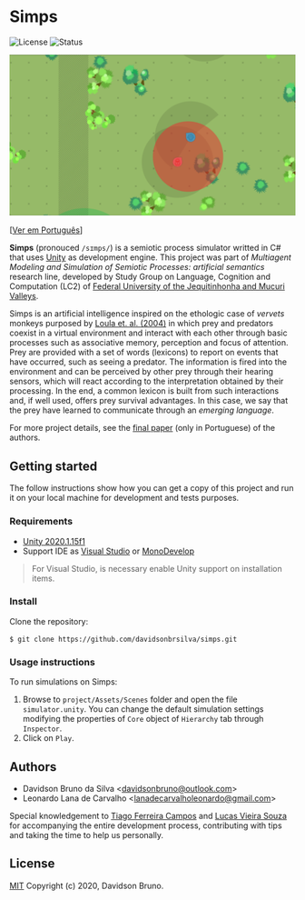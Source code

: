 # Simps

![License](https://img.shields.io/github/license/davidsonbsilva/aquascript.svg) ![Status](https://img.shields.io/badge/status-stopped-red)

[![Captura de tela do funcionamento do Simps](cover.png)](https://www.youtube.com/watch?v=HeeFFVe0gBA)

[[Ver em Português](README.pt-br.md)]

**Simps** (pronouced `/sɪmps/`) is a semiotic process simulator writted in C# that uses [Unity](https://unity3d.com) as development engine. This project was part of _Multiagent Modeling and Simulation of Semiotic Processes: artificial semantics_ research line, developed by Study Group on Language, Cognition and Computation (LC2) of [Federal University of the Jequitinhonha and Mucuri Valleys](http://www.ufvjm.edu.br).

Simps is an artificial intelligence inspired on the ethologic case of _vervets_ monkeys purposed by [Loula et. al. (2004)](https://www.dca.fee.unicamp.br/~gudwin/ftp/publications/TeseLoula.pdf) in which prey and predators coexist in a virtual environment and interact with each other through basic processes such as associative memory, perception and focus of attention. Prey are provided with a set of words (lexicons) to report on events that have occurred, such as seeing a predator. The information is fired into the environment and can be perceived by other prey through their hearing sensors, which will react according to the interpretation obtained by their processing. In the end, a common lexicon is built from such interactions and, if well used, offers prey survival advantages. In this case, we say that the prey have learned to communicate through an _emerging language_.

For more project details, see the [final paper](https://drive.google.com/file/d/1RpTITqPAhEirOiVWzSS7sNMw1LzWqGAu/view?usp=sharing) (only in Portuguese) of the authors.

## Getting started

The follow instructions show how you can get a copy of this project and run it on your local machine for development and tests purposes.

### Requirements

- [Unity 2020.1.15f1](https://unity.com/releases/editor/archive)
- Support IDE as [Visual Studio](https://www.visualstudio.com/pt-br/downloads/) or [MonoDevelop](http://www.monodevelop.com/download/)
  
> For Visual Studio, is necessary enable Unity support on installation items.

### Install

Clone the repository:

```
$ git clone https://github.com/davidsonbrsilva/simps.git
```

### Usage instructions

To run simulations on Simps:

1. Browse to `project/Assets/Scenes` folder and open the file `simulator.unity`. You can change the default simulation settings modifying the properties of `Core` object of `Hierarchy` tab through `Inspector`.
2. Click on `Play`.

## Authors

- Davidson Bruno da Silva <<davidsonbruno@outlook.com>>
- Leonardo Lana de Carvalho <<lanadecarvalholeonardo@gmail.com>>

Special knowledgement to [Tiago Ferreira Campos](https://github.com/caotic123) and [Lucas Vieira Souza](https://github.com/luksamuk) for accompanying the entire development process, contributing with tips and taking the time to help us personally.

## License

[MIT](LICENSE.md) Copyright (c) 2020, Davidson Bruno.
